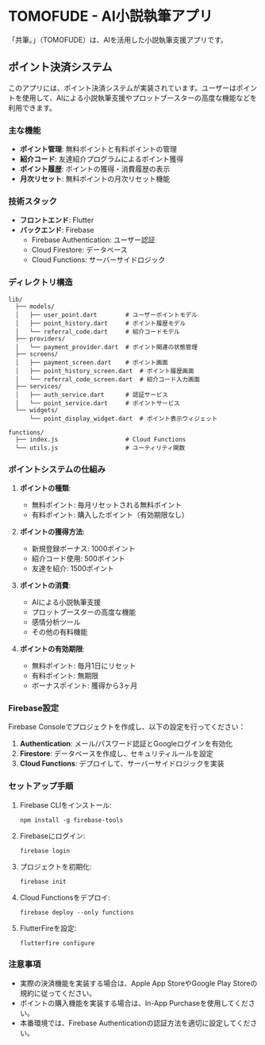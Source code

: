 # TOMOFUDE - AI小説執筆アプリ

「共筆。」（TOMOFUDE）は、AIを活用した小説執筆支援アプリです。

## ポイント決済システム

このアプリには、ポイント決済システムが実装されています。ユーザーはポイントを使用して、AIによる小説執筆支援やプロットブースターの高度な機能などを利用できます。

### 主な機能

- **ポイント管理**: 無料ポイントと有料ポイントの管理
- **紹介コード**: 友達紹介プログラムによるポイント獲得
- **ポイント履歴**: ポイントの獲得・消費履歴の表示
- **月次リセット**: 無料ポイントの月次リセット機能

### 技術スタック

- **フロントエンド**: Flutter
- **バックエンド**: Firebase
  - Firebase Authentication: ユーザー認証
  - Cloud Firestore: データベース
  - Cloud Functions: サーバーサイドロジック

### ディレクトリ構造

```
lib/
  ├── models/
  │   ├── user_point.dart        # ユーザーポイントモデル
  │   ├── point_history.dart     # ポイント履歴モデル
  │   └── referral_code.dart     # 紹介コードモデル
  ├── providers/
  │   └── payment_provider.dart  # ポイント関連の状態管理
  ├── screens/
  │   ├── payment_screen.dart    # ポイント画面
  │   ├── point_history_screen.dart  # ポイント履歴画面
  │   └── referral_code_screen.dart  # 紹介コード入力画面
  ├── services/
  │   ├── auth_service.dart      # 認証サービス
  │   └── point_service.dart     # ポイントサービス
  └── widgets/
      └── point_display_widget.dart  # ポイント表示ウィジェット

functions/
  ├── index.js                   # Cloud Functions
  └── utils.js                   # ユーティリティ関数
```

### ポイントシステムの仕組み

1. **ポイントの種類**:
   - 無料ポイント: 毎月リセットされる無料ポイント
   - 有料ポイント: 購入したポイント（有効期限なし）

2. **ポイントの獲得方法**:
   - 新規登録ボーナス: 1000ポイント
   - 紹介コード使用: 500ポイント
   - 友達を紹介: 1500ポイント

3. **ポイントの消費**:
   - AIによる小説執筆支援
   - プロットブースターの高度な機能
   - 感情分析ツール
   - その他の有料機能

4. **ポイントの有効期限**:
   - 無料ポイント: 毎月1日にリセット
   - 有料ポイント: 無期限
   - ボーナスポイント: 獲得から3ヶ月

### Firebase設定

Firebase Consoleでプロジェクトを作成し、以下の設定を行ってください：

1. **Authentication**: メール/パスワード認証とGoogleログインを有効化
2. **Firestore**: データベースを作成し、セキュリティルールを設定
3. **Cloud Functions**: デプロイして、サーバーサイドロジックを実装

### セットアップ手順

1. Firebase CLIをインストール:
   ```
   npm install -g firebase-tools
   ```

2. Firebaseにログイン:
   ```
   firebase login
   ```

3. プロジェクトを初期化:
   ```
   firebase init
   ```

4. Cloud Functionsをデプロイ:
   ```
   firebase deploy --only functions
   ```

5. FlutterFireを設定:
   ```
   flutterfire configure
   ```

### 注意事項

- 実際の決済機能を実装する場合は、Apple App StoreやGoogle Play Storeの規約に従ってください。
- ポイントの購入機能を実装する場合は、In-App Purchaseを使用してください。
- 本番環境では、Firebase Authenticationの認証方法を適切に設定してください。
